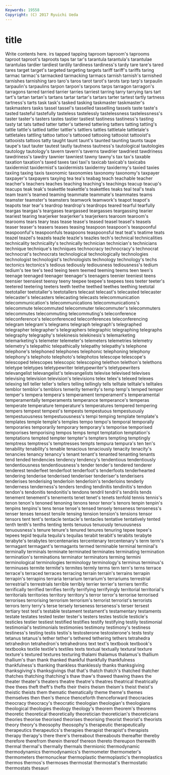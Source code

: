 ```yaml
---
Keywords: 19558 
Copyright: (C) 2017 Ryuichi Ueda
---
```


# title

Write contents here.
irs tapped tapping taproom taproom's taprooms taproot
taproot's taproots taps tar tar's tarantula tarantula's tarantulae tarantulas tardier
tardiest tardily tardiness tardiness's tardy tare tare's tared tares target
target's targeted targeting targets tariff tariff's tariffs taring tarmac tarmac's
tarmacked tarmacking tarmacs tarnish tarnish's tarnished tarnishes tarnishing taro taro's
taros tarot tarot's tarots tarp tarp's tarpaulin tarpaulin's tarpaulins tarpon
tarpon's tarpons tarps tarragon tarragon's tarragons tarred tarried tarrier tarries
tarriest tarring tarry tarrying tars tart tart's tartan tartan's tartans
tartar tartar's tartars tarter tartest tartly tartness tartness's tarts task
task's tasked tasking taskmaster taskmaster's taskmasters tasks tassel tassel's tasselled
tasselling tassels taste taste's tasted tasteful tastefully tasteless tastelessly tastelessness
tastelessness's taster taster's tasters tastes tastier tastiest tastiness tastiness's tasting
tasty tat tats tatted tatter tatter's tattered tattering tatters tatting
tatting's tattle tattle's tattled tattler tattler's tattlers tattles tattletale tattletale's
tattletales tattling tattoo tattoo's tattooed tattooing tattooist tattooist's tattooists tattoos
tatty taught taunt taunt's taunted taunting taunts taupe taupe's taut
tauter tautest tautly tautness tautness's tautological tautologies tautology tautology's tavern
tavern's taverns tawdrier tawdriest tawdriness tawdriness's tawdry tawnier tawniest tawny
tawny's tax tax's taxable taxation taxation's taxed taxes taxi taxi's
taxicab taxicab's taxicabs taxidermist taxidermist's taxidermists taxidermy taxidermy's taxied taxies
taxiing taxing taxis taxonomic taxonomies taxonomy taxonomy's taxpayer taxpayer's taxpayers
taxying tea tea's teabag teach teachable teacher teacher's teachers teaches
teaching teaching's teachings teacup teacup's teacups teak teak's teakettle teakettle's
teakettles teaks teal teal's teals team team's teamed teaming teammate
teammate's teammates teams teamster teamster's teamsters teamwork teamwork's teapot teapot's
teapots tear tear's teardrop teardrop's teardrops teared tearful tearfully teargas
teargas's teargases teargassed teargasses teargassing tearier teariest tearing tearjerker tearjerker's
tearjerkers tearoom tearoom's tearooms tears teary teas tease tease's teased
teasel teasel's teasels teaser teaser's teasers teases teasing teaspoon teaspoon's
teaspoonful teaspoonful's teaspoonfuls teaspoons teaspoonsful teat teat's teatime teats teazel
teazel's teazels teazle teazle's teazles tech's technical technicalities technicality technicality's
technically technician technician's technicians technique technique's techniques technocracy technocracy's technocrat
technocrat's technocrats technological technologically technologies technologist technologist's technologists technology technology's
techs tectonics tectonics's tedious tediously tediousness tediousness's tedium tedium's tee
tee's teed teeing teem teemed teeming teems teen teen's teenage
teenaged teenager teenager's teenagers teenier teeniest teens teensier teensiest teensy
teeny teepee teepee's teepees tees teeter teeter's teetered teetering teeters
teeth teethe teethed teethes teething teetotal teetotaller teetotaller's teetotallers telecast
telecast's telecasted telecaster telecaster's telecasters telecasting telecasts telecommunication telecommunication's telecommunications
telecommunications's telecommute telecommuted telecommuter telecommuter's telecommuters telecommutes telecommuting telecommuting's teleconference
teleconference's teleconferenced teleconferences teleconferencing telegram telegram's telegrams telegraph telegraph's telegraphed
telegrapher telegrapher's telegraphers telegraphic telegraphing telegraphs telegraphy telegraphy's telekinesis telekinesis's
telemarketing telemarketing's telemeter telemeter's telemeters telemetries telemetry telemetry's telepathic telepathically
telepathy telepathy's telephone telephone's telephoned telephones telephonic telephoning telephony telephony's
telephoto telephoto's telephotos telescope telescope's telescoped telescopes telescopic telescoping telethon
telethon's telethons teletype teletypes teletypewriter teletypewriter's teletypewriters televangelist televangelist's televangelists
televise televised televises televising television television's televisions telex telex's telexed
telexes telexing tell teller teller's tellers telling tellingly tells telltale
telltale's telltales temblor temblor's temblors temerity temerity's temp temp's temped
temper temper's tempera tempera's temperament temperament's temperamental temperamentally temperaments temperance
temperance's temperas temperate temperature temperature's temperatures tempered tempering tempers tempest
tempest's tempests tempestuous tempestuously tempestuousness tempestuousness's tempi temping template template's
templates temple temple's temples tempo tempo's temporal temporally temporaries temporarily
temporary temporary's temporise temporised temporises temporising tempos temps tempt temptation
temptation's temptations tempted tempter tempter's tempters tempting temptingly temptress temptress's
temptresses tempts tempura tempura's ten ten's tenability tenability's tenable tenacious
tenaciously tenacity tenacity's tenancies tenancy tenancy's tenant tenant's tenanted tenanting
tenants tend tended tendencies tendency tendency's tendentious tendentiously tendentiousness tendentiousness's
tender tender's tendered tenderer tenderest tenderfeet tenderfoot tenderfoot's tenderfoots tenderhearted
tendering tenderise tenderised tenderiser tenderiser's tenderisers tenderises tenderising tenderloin tenderloin's
tenderloins tenderly tenderness tenderness's tenders tending tendinitis tendinitis's tendon tendon's
tendonitis tendonitis's tendons tendril tendril's tendrils tends tenement tenement's tenements
tenet tenet's tenets tenfold tennis tennis's tenon tenon's tenoned tenoning
tenons tenor tenor's tenors tenpin tenpin's tenpins tenpins's tens tense
tense's tensed tensely tenseness tenseness's tenser tenses tensest tensile tensing
tension tension's tensions tensor tensors tent tent's tentacle tentacle's tentacles
tentative tentatively tented tenth tenth's tenths tenting tents tenuous tenuously
tenuousness tenuousness's tenure tenure's tenured tenures tenuring tepee tepee's tepees
tepid tequila tequila's tequilas terabit terabit's terabits terabyte terabyte's terabytes
tercentenaries tercentenary tercentenary's term term's termagant termagant's termagants termed terminable
terminal terminal's terminally terminals terminate terminated terminates terminating termination termination's
terminations terminator terminators terming termini terminological terminologies terminology terminology's terminus
terminus's terminuses termite termite's termites termly terms tern tern's terns
terrace terrace's terraced terraces terracing terrain terrain's terrains terrapin terrapin's
terrapins terraria terrarium terrarium's terrariums terrestrial terrestrial's terrestrials terrible terribly
terrier terrier's terriers terrific terrifically terrified terrifies terrify terrifying terrifyingly
territorial territorial's territorials territories territory territory's terror terror's terrorise terrorised
terrorises terrorising terrorism terrorism's terrorist terrorist's terrorists terrors terry terry's
terse tersely terseness terseness's terser tersest tertiary test test's testable
testament testament's testamentary testaments testate testates tested tester tester's testers
testes testicle testicle's testicles testier testiest testified testifies testify testifying
testily testimonial testimonial's testimonials testimonies testimony testimony's testiness testiness's testing
testis testis's testosterone testosterone's tests testy tetanus tetanus's tether tether's
tethered tethering tethers tetrahedra tetrahedron tetrahedron's tetrahedrons text text's textbook
textbook's textbooks textile textile's textiles texts textual textually textural texture
texture's textured textures texturing thalami thalamus thalamus's thallium thallium's than
thank thanked thankful thankfully thankfulness thankfulness's thanking thankless thanklessly thanks
thanksgiving thanksgiving's thanksgivings that that's thatch thatch's thatched thatcher thatches
thatching thatching's thaw thaw's thawed thawing thaws the theater theater's
theaters theatre theatre's theatres theatrical theatrically thee thees theft theft's
thefts their theirs theism theism's theist theist's theistic theists them
thematic thematically theme theme's themes themselves then then's thence thenceforth
thenceforward theocracies theocracy theocracy's theocratic theologian theologian's theologians theological theologies
theology theology's theorem theorem's theorems theoretic theoretical theoretically theoretician theoretician's
theoreticians theories theorise theorised theorises theorising theorist theorist's theorists theory
theory's theosophy theosophy's therapeutic therapeutically therapeutics therapeutics's therapies therapist therapist's
therapists therapy therapy's there there's thereabout thereabouts thereafter thereby therefore
therefrom therein thereof thereon thereto thereupon therewith thermal thermal's thermally
thermals thermionic thermodynamic thermodynamics thermodynamics's thermometer thermometer's thermometers thermonuclear thermoplastic
thermoplastic's thermoplastics thermos thermos's thermoses thermostat thermostat's thermostatic thermostats thesauri
